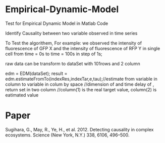 # Empirical-Dynamic-Model

Test for Empirical Dynamic Model in Matlab Code

Identify Causality between two variable observed in time series

To Test the algorithem, For example: we observed the intensity of fluorescence of GFP X and the intensity of fluorescence of RFP Y in single cell from time = 0s to time = 100s in step of 1s;

raw data can be transform to dataSet with 101rows and 2 column

edm = EDM(dataSet);
result = edm.estimateFromTo(indexRes,indexTar,e,tau);//estimate from variable in column<indexRes> to variable in colum<indexTar> by space                                                      //dimension of <e> and time delay of <tau>, return set in two column 
                                                     //column(1) is the real target value, column(2) is eatimated value

# Paper

Sugihara, G., May, R., Ye, H., et al. 2012. Detecting causality in complex ecosystems. Science (New York, N.Y.) 338, 6106, 496–500.
